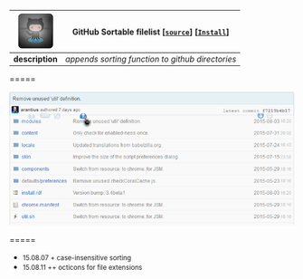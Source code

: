 ![pic](../res/github64.png) | **GitHub Sortable filelist** **[[`source`]](../src/GitHub_Sortable_Filelist.user.js)** **[[`Install`]](/../../raw/master/src/GitHub_Sortable_Filelist.user.js  "You must have GreaseMonkey installed")** 
--- |-----  
**description** | *appends sorting function to github directories*  

=====

[![screenshot](../res/gitgm.png  "filelist sorted by date")](/../../raw/master/res/gitgfo.png)

===== 

* <small>15.08.07  + case-insensitive sorting </small>
* <small>15.08.11  ++ octicons for file extensions</small>
